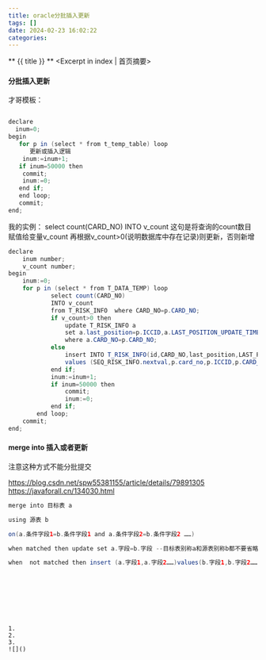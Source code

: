 ```yaml
---
title: oracle分批插入更新
tags: []
date: 2024-02-23 16:02:22
categories:
---
```

** {{ title }} ** <Excerpt in index | 首页摘要>


<!-- more -->

#### 分批插入更新
才哥模板：
```java

declare
  inum=0;
begin
   for p in (select * from t_temp_table) loop
      更新或插入逻辑
    inum:=inum+1;
   if inum=50000 then
    commit;
    inum:=0;
   end if;
   end loop;
   commit;
end;

```

我的实例：
select count(CARD_NO) INTO v_count
这句是将查询的count数目赋值给变量v_count
再根据v_count>0(说明数据库中存在记录)则更新，否则新增

```java
declare
    inum number;
    v_count number;
begin
    inum:=0;
    for p in (select * from T_DATA_TEMP) loop
            select count(CARD_NO)
            INTO v_count
            from T_RISK_INFO  where CARD_NO=p.CARD_NO;
            if v_count>0 then
                update T_RISK_INFO a
                set a.last_position=p.ICCID,a.LAST_POSITION_UPDATE_TIME=p.CARD_ACTIVE_DATE
                where a.CARD_NO=p.CARD_NO;
            else
                insert INTO T_RISK_INFO(id,CARD_NO,last_position,LAST_POSITION_UPDATE_TIME,CREATOR,CREATE_TIME)
                values (SEQ_RISK_INFO.nextval,p.card_no,p.ICCID,p.CARD_ACTIVE_DATE,'lqx',sysdate);
            end if;
            inum:=inum+1;
            if inum=50000 then
                commit;
                inum:=0;
            end if;
        end loop;
    commit;
end;
```


[]()

#### merge into 插入或者更新
注意这种方式不能分批提交

https://blog.csdn.net/spw55381155/article/details/79891305
https://javaforall.cn/134030.html


```java
merge into 目标表 a

using 源表 b

on(a.条件字段1=b.条件字段1 and a.条件字段2=b.条件字段2 ……)

when matched then update set a.字段=b.字段 --目标表别称a和源表别称b都不要省略

when  not matched then insert (a.字段1,a.字段2……)values(b.字段1,b.字段2……) --目标表别称a可省略,源表别称b不可省略

```

```java

```
[]()

#### 


```java

```

```java

```
[]()
```




1. 
2. 
3. 
![]()